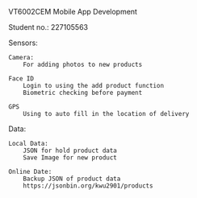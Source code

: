 VT6002CEM 
Mobile App Development

Student no.:
227105563

Sensors:

	Camera:
		For adding photos to new products

	Face ID
		Login to using the add product function
		Biometric checking before payment 

	GPS
		Using to auto fill in the location of delivery

Data:

	Local Data:
		JSON for hold product data
		Save Image for new product
	
	Online Date:
		Backup JSON of product data
		https://jsonbin.org/kwu2901/products

